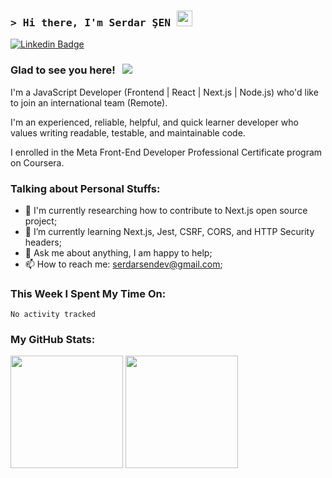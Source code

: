 ### <samp>&gt; Hi there, I'm Serdar ŞEN <img src="https://media.giphy.com/media/hvRJCLFzcasrR4ia7z/giphy.gif" width="25"> </samp>


[![Linkedin Badge](https://img.shields.io/badge/-LinkedIn-0e76a8?style=flat-square&logo=Linkedin&logoColor=white)](https://www.linkedin.com/in/serdarsen/)


### Glad to see you here! &nbsp; ![](https://visitor-badge.glitch.me/badge?page_id=serdarsen.serdarsen)

I'm a JavaScript Developer (Frontend | React | Next.js | Node.js) who'd like to join an international team (Remote).

I'm an experienced, reliable, helpful, and quick learner developer who values writing readable, testable, and maintainable code.

I enrolled in the Meta Front-End Developer Professional Certificate program on Coursera.

### Talking about Personal Stuffs:
- 🔭 I'm currently researching how to contribute to Next.js open source project;
- 🌱 I’m currently learning Next.js, Jest, CSRF, CORS, and HTTP Security headers;
- 💬 Ask me about anything, I am happy to help;
- 📫 How to reach me: serdarsendev@gmail.com;

### This Week I Spent My Time On:
<!--START_SECTION:waka-->
```text
No activity tracked
```
<!--END_SECTION:waka-->

### My GitHub Stats:
<p>
  <img height="180em" src="https://github-readme-stats.vercel.app/api?username=serdarsen&show_icons=true&hide_border=true&&count_private=true&include_all_commits=true&theme=dracula" />
  <img height="180em" src="https://github-readme-stats.vercel.app/api/top-langs/?username=serdarsen&exclude_repo=KNN-Image-Classification&show_icons=true&hide_border=true&layout=compact&langs_count=8&theme=dracula"/>
</p>